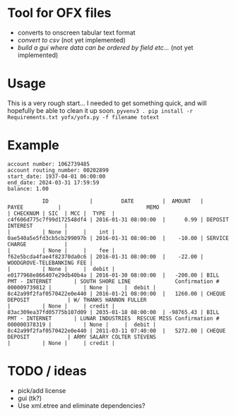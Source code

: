 
# Tool for OFX files
* converts to onscreen tabular text format
* *convert to csv* (not yet implemented)
* *build a gui where data can be ordered by field etc...* (not yet implemented)

# Usage
This is a very rough start... I needed to get something quick, and will hopefully be able to clean it up soon.
`pyvenv3 .
pip install -r Requirements.txt
yofx/yofx.py -f filename totext
`

# Example
```
account number: 1062739485
account routing_number: 00202899
start_date: 1937-04-01 06:00:00
end_date: 2024-03-31 17:59:59
balance: 1.00

           ID             |         DATE         |  AMOUNT   |           PAYEE           |                           MEMO                            | CHECKNUM | SIC  | MCC |  TYPE  |
c4f606d775c7f99d172548df4 | 2016-01-31 08:00:00  |      0.99 | DEPOSIT INTEREST          |                                                           |          | None |     |    int |
0ae540a5e5fd3cb5cb299097b | 2016-01-31 08:00:00  |    -10.00 | SERVICE CHARGE            |                                                           |          | None |     |    fee |
f62e5bcda4fae4f82370da0c6 | 2016-01-31 08:00:00  |    -22.00 | WOODGROVE-TELEBANKING FEE |                                                           |          | None |     |  debit |
e0177968e866407e29db40b4a | 2016-01-30 08:00:00  |   -200.00 | BILL PMT - INTERNET       | SOUTH SHORE LINE              Confirmation # 000009739812 |          | None |     |  debit |
8c42a99f2faf0570422e0e440 | 2016-01-21 08:00:00  |   1260.00 | CHEQUE DEPOSIT            | W/ THANKS HANNON FULLER                                   |          | None |     | credit |
83ac309ea37fd05775b107d09 | 2035-01-18 08:00:00  | -98765.43 | BILL PMT - INTERNET       | LUNAR INDUSTRIES  RESCUE MISS Confirmation # 000000378319 |          | None |     |  debit |
8c42a99f2faf0570422e0e440 | 2011-03-11 07:40:00  |   5272.00 | CHEQUE DEPOSIT            | ARMY SALARY COLTER STEVENS                                |          | None |     | credit |
```

# TODO / ideas
* pick/add license
* gui (tk?)
* Use xml.etree and eliminate dependencies?


